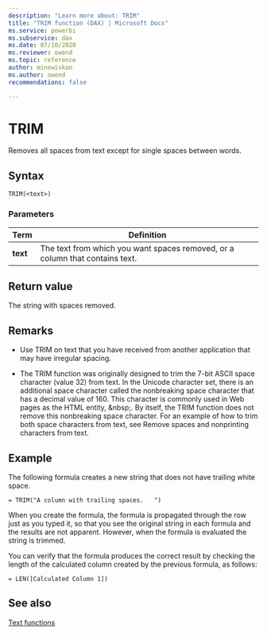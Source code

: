 ```yaml
---
description: "Learn more about: TRIM"
title: "TRIM function (DAX) | Microsoft Docs"
ms.service: powerbi 
ms.subservice: dax 
ms.date: 07/10/2020
ms.reviewer: owend
ms.topic: reference
author: minewiskan
ms.author: owend 
recommendations: false

---
```

# TRIM

Removes all spaces from text except for single spaces between words.  
  
## Syntax  
  
```dax
TRIM(<text>)  
```
  
### Parameters  
  
|Term|Definition|  
|--------|--------------|  
|**text**|The text from which you want spaces removed, or a column that contains text.|  
  
## Return value

The string with spaces removed.  
  
## Remarks

- Use TRIM on text that you have received from another application that may have irregular spacing.  
  
- The TRIM function was originally designed to trim the 7-bit ASCII space character (value 32) from text. In the Unicode character set, there is an additional space character called the nonbreaking space character that has a decimal value of 160. This character is commonly used in Web pages as the HTML entity, &amp;nbsp;. By itself, the TRIM function does not remove this nonbreaking space character. For an example of how to trim both space characters from text, see Remove spaces and nonprinting characters from text.  
  
## Example

The following formula creates a new string that does not have trailing white space.  
  
```dax
= TRIM("A column with trailing spaces.   ")  
```

When you create the formula, the formula is propagated through the row just as you typed it, so that you see the original string in each formula and the results are not apparent. However, when the formula is evaluated the string is trimmed.  
  
You can verify that the formula produces the correct result by checking the length of the calculated column created by the previous formula, as follows:  
  
```dax
= LEN([Calculated Column 1])  
```
  
## See also

[Text functions](text-functions-dax.md)  
